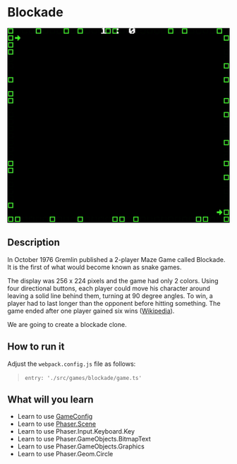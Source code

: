 # Blockade

![Blockade](/assets/games/blockade/README.gif)


## Description

In October 1976 Gremlin published a 2-player Maze Game called Blockade.
It is the first of what would become known as snake games.

The display was 256 x 224 pixels and the game had only 2 colors.
Using four directional buttons, each player could move his character around
leaving a solid line behind them, turning at 90 degree angles. To win, a player
had to last longer than the opponent before hitting something. The game ended
after one player gained six wins ([Wikipedia](https://en.wikipedia.org/wiki/Blockade_(video_game))).

We are going to create a blockade clone.


## How to run it

Adjust the `webpack.config.js` file as follows:
> `entry: './src/games/blockade/game.ts'`


## What will you learn

* Learn to use [GameConfig](https://github.com/digitsensitive/phaser3-typescript/blob/master/cheatsheets/game-config.md)
* Learn to use [Phaser.Scene](https://github.com/digitsensitive/phaser3-typescript/blob/master/cheatsheets/scene-config.md)
* Learn to use Phaser.Input.Keyboard.Key
* Learn to use Phaser.GameObjects.BitmapText
* Learn to use Phaser.GameObjects.Graphics
* Learn to use Phaser.Geom.Circle
